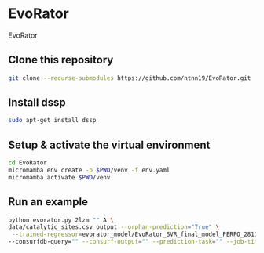 # EvoRator
EvoRator

## Clone this repository
```bash
git clone --recurse-submodules https://github.com/ntnn19/EvoRator.git
```

## Install dssp
```bash
sudo apt-get install dssp
```

## Setup & activate the virtual environment 
```bash
cd EvoRator
micromamba env create -p $PWD/venv -f env.yaml
micromamba activate $PWD/venv
```
 
## Run an example
```bash
python evorator.py 2lzm "" A \
data/catalytic_sites.csv output --orphan-prediction="True" \
 --trained-regressor=evorator_model/EvoRator_SVR_final_model_PERFO_281121.joblib \
--consurfdb-query="" --consurf-output="" --prediction-task="" --job-title=2LZM
```
